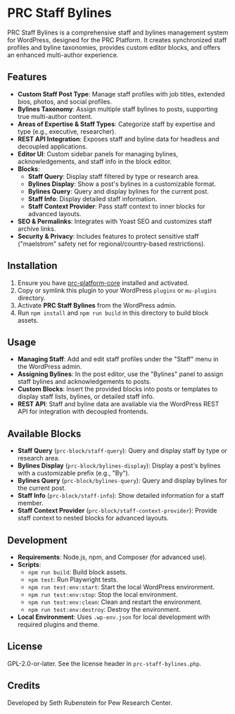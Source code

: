 # PRC Staff Bylines

PRC Staff Bylines is a comprehensive staff and bylines management system for WordPress, designed for the PRC Platform. It creates synchronized staff profiles and byline taxonomies, provides custom editor blocks, and offers an enhanced multi-author experience.

## Features

- **Custom Staff Post Type**: Manage staff profiles with job titles, extended bios, photos, and social profiles.
- **Bylines Taxonomy**: Assign multiple staff bylines to posts, supporting true multi-author content.
- **Areas of Expertise & Staff Types**: Categorize staff by expertise and type (e.g., executive, researcher).
- **REST API Integration**: Exposes staff and byline data for headless and decoupled applications.
- **Editor UI**: Custom sidebar panels for managing bylines, acknowledgements, and staff info in the block editor.
- **Blocks**:
  - **Staff Query**: Display staff filtered by type or research area.
  - **Bylines Display**: Show a post's bylines in a customizable format.
  - **Bylines Query**: Query and display bylines for the current post.
  - **Staff Info**: Display detailed staff information.
  - **Staff Context Provider**: Pass staff context to inner blocks for advanced layouts.
- **SEO & Permalinks**: Integrates with Yoast SEO and customizes staff archive links.
- **Security & Privacy**: Includes features to protect sensitive staff ("maelstrom" safety net for regional/country-based restrictions).

## Installation

1. Ensure you have [prc-platform-core](../prc-platform-core) installed and activated.
2. Copy or symlink this plugin to your WordPress `plugins` or `mu-plugins` directory.
3. Activate **PRC Staff Bylines** from the WordPress admin.
4. Run `npm install` and `npm run build` in this directory to build block assets.

## Usage

- **Managing Staff**: Add and edit staff profiles under the "Staff" menu in the WordPress admin.
- **Assigning Bylines**: In the post editor, use the "Bylines" panel to assign staff bylines and acknowledgements to posts.
- **Custom Blocks**: Insert the provided blocks into posts or templates to display staff lists, bylines, or detailed staff info.
- **REST API**: Staff and byline data are available via the WordPress REST API for integration with decoupled frontends.

## Available Blocks

- **Staff Query** (`prc-block/staff-query`): Query and display staff by type or research area.
- **Bylines Display** (`prc-block/bylines-display`): Display a post's bylines with a customizable prefix (e.g., "By").
- **Bylines Query** (`prc-block/bylines-query`): Query and display bylines for the current post.
- **Staff Info** (`prc-block/staff-info`): Show detailed information for a staff member.
- **Staff Context Provider** (`prc-block/staff-context-provider`): Provide staff context to nested blocks for advanced layouts.

## Development

- **Requirements**: Node.js, npm, and Composer (for advanced use).
- **Scripts**:
  - `npm run build`: Build block assets.
  - `npm test`: Run Playwright tests.
  - `npm run test:env:start`: Start the local WordPress environment.
  - `npm run test:env:stop`: Stop the local environment.
  - `npm run test:env:clean`: Clean and restart the environment.
  - `npm run test:env:destroy`: Destroy the environment.
- **Local Environment**: Uses `.wp-env.json` for local development with required plugins and theme.

## License

GPL-2.0-or-later. See the license header in `prc-staff-bylines.php`.

## Credits

Developed by Seth Rubenstein for Pew Research Center.

